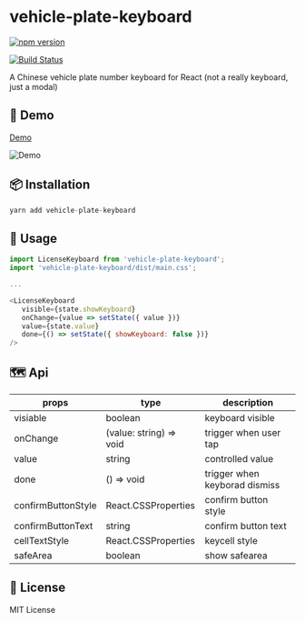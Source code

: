 # vehicle-plate-keyboard

[![npm version](https://badge.fury.io/js/vehicle-plate-keyboard.svg)](//npmjs.com/package/vehicle-plate-keyboard)

[![Build Status](https://travis-ci.com/LiuuY/vehicle-plate-keyboard.svg?branch=master)](https://travis-ci.com/LiuuY/vehicle-plate-keyboard)

A Chinese vehicle plate number keyboard for React (not a really keyboard, just a modal)

## 🚗 Demo

[Demo](https://codesandbox.io/s/vehicle-plate-keyboard-demo-xxdlv)

![Demo](https://raw.githubusercontent.com/LiuuY/vehicle-plate-keyboard/master/demo.gif)

## 📦 Installation

```Javascript
yarn add vehicle-plate-keyboard
```

## 🔨 Usage

```JavaScript
import LicenseKeyboard from 'vehicle-plate-keyboard';
import 'vehicle-plate-keyboard/dist/main.css';

...

<LicenseKeyboard
   visible={state.showKeyboard}
   onChange={value => setState({ value })}
   value={state.value}
   done={() => setState({ showKeyboard: false })}
/>
```

## 🗺 Api

| props              | type                    | description                   |
| ------------------ | ----------------------- | ----------------------------- |
| visiable           | boolean                 | keyboard visible              |
| onChange           | (value: string) => void | trigger when user tap         |
| value              | string                  | controlled value              |
| done               | () => void              | trigger when keyborad dismiss |
| confirmButtonStyle | React.CSSProperties     | confirm button style          |
| confirmButtonText  | string                  | confirm button text           |
| cellTextStyle      | React.CSSProperties     | keycell style                 |
| safeArea           | boolean                 | show safearea                 |

## 📝 License

MIT License

